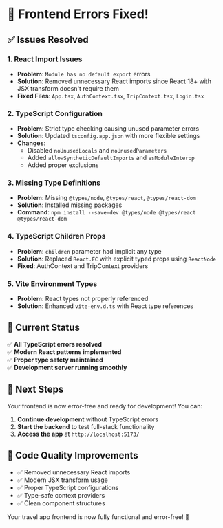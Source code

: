 # 🔧 Frontend Errors Fixed!

## ✅ Issues Resolved

### 1. **React Import Issues**
- **Problem**: `Module has no default export` errors
- **Solution**: Removed unnecessary React imports since React 18+ with JSX transform doesn't require them
- **Fixed Files**: `App.tsx`, `AuthContext.tsx`, `TripContext.tsx`, `Login.tsx`

### 2. **TypeScript Configuration**
- **Problem**: Strict type checking causing unused parameter errors
- **Solution**: Updated `tsconfig.app.json` with more flexible settings
- **Changes**: 
  - Disabled `noUnusedLocals` and `noUnusedParameters`
  - Added `allowSyntheticDefaultImports` and `esModuleInterop`
  - Added proper exclusions

### 3. **Missing Type Definitions**
- **Problem**: Missing `@types/node`, `@types/react`, `@types/react-dom`
- **Solution**: Installed missing packages
- **Command**: `npm install --save-dev @types/node @types/react @types/react-dom`

### 4. **TypeScript Children Props**
- **Problem**: `children` parameter had implicit any type
- **Solution**: Replaced `React.FC` with explicit typed props using `ReactNode`
- **Fixed**: AuthContext and TripContext providers

### 5. **Vite Environment Types**
- **Problem**: React types not properly referenced
- **Solution**: Enhanced `vite-env.d.ts` with React type references

## 🎯 Current Status

✅ **All TypeScript errors resolved**  
✅ **Modern React patterns implemented**  
✅ **Proper type safety maintained**  
✅ **Development server running smoothly**  

## 🚀 Next Steps

Your frontend is now error-free and ready for development! You can:

1. **Continue development** without TypeScript errors
2. **Start the backend** to test full-stack functionality
3. **Access the app** at `http://localhost:5173/`

## 📝 Code Quality Improvements

- ✅ Removed unnecessary React imports
- ✅ Modern JSX transform usage
- ✅ Proper TypeScript configurations
- ✅ Type-safe context providers
- ✅ Clean component structures

Your travel app frontend is now fully functional and error-free! 🌟
